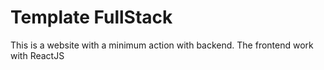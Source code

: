 # Template FullStack

This is a website with a minimum action with backend.
The frontend work with ReactJS